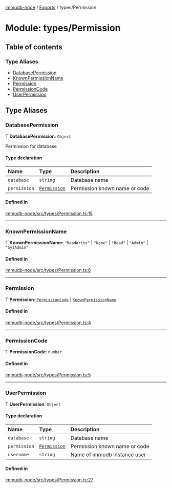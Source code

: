 [immudb-node](../README.md) / [Exports](../modules.md) / types/Permission

# Module: types/Permission

## Table of contents

### Type Aliases

- [DatabasePermission](types_Permission.md#databasepermission)
- [KnownPermissionName](types_Permission.md#knownpermissionname)
- [Permission](types_Permission.md#permission)
- [PermissionCode](types_Permission.md#permissioncode)
- [UserPermission](types_Permission.md#userpermission)

## Type Aliases

### DatabasePermission

Ƭ **DatabasePermission**: `Object`

Permission for database

#### Type declaration

| Name | Type | Description |
| :------ | :------ | :------ |
| `database` | `string` | Database name |
| `permission` | [`Permission`](types_Permission.md#permission) | Permission known name or code |

#### Defined in

[immudb-node/src/types/Permission.ts:15](https://github.com/user3232/node-immu-db/blob/2e88686/immudb-node/src/types/Permission.ts#L15)

___

### KnownPermissionName

Ƭ **KnownPermissionName**: ``"ReadWrite"`` \| ``"None"`` \| ``"Read"`` \| ``"Admin"`` \| ``"SysAdmin"``

#### Defined in

[immudb-node/src/types/Permission.ts:6](https://github.com/user3232/node-immu-db/blob/2e88686/immudb-node/src/types/Permission.ts#L6)

___

### Permission

Ƭ **Permission**: [`PermissionCode`](types_Permission.md#permissioncode) \| [`KnownPermissionName`](types_Permission.md#knownpermissionname)

#### Defined in

[immudb-node/src/types/Permission.ts:4](https://github.com/user3232/node-immu-db/blob/2e88686/immudb-node/src/types/Permission.ts#L4)

___

### PermissionCode

Ƭ **PermissionCode**: `number`

#### Defined in

[immudb-node/src/types/Permission.ts:5](https://github.com/user3232/node-immu-db/blob/2e88686/immudb-node/src/types/Permission.ts#L5)

___

### UserPermission

Ƭ **UserPermission**: `Object`

#### Type declaration

| Name | Type | Description |
| :------ | :------ | :------ |
| `database` | `string` | Database name |
| `permission` | [`Permission`](types_Permission.md#permission) | Permission known name or code |
| `username` | `string` | Name of immudb instance user |

#### Defined in

[immudb-node/src/types/Permission.ts:27](https://github.com/user3232/node-immu-db/blob/2e88686/immudb-node/src/types/Permission.ts#L27)
